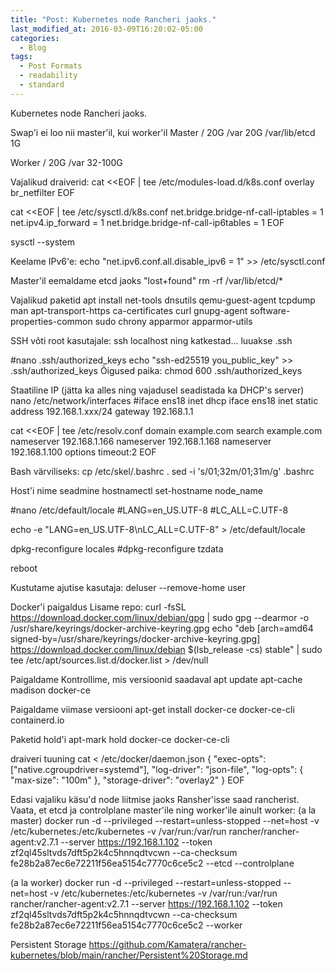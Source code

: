 ```yaml
---
title: "Post: Kubernetes node Rancheri jaoks."
last_modified_at: 2016-03-09T16:20:02-05:00
categories:
  - Blog
tags:
  - Post Formats
  - readability
  - standard
---
```


Kubernetes node Rancheri jaoks.

Swap'i ei loo nii master'il, kui worker'il
Master
/	                20G
/var			20G
/var/lib/etcd		1G

Worker
/	                20G
/var			32-100G


Vajalikud draiverid:
cat <<EOF | tee /etc/modules-load.d/k8s.conf
overlay
br_netfilter
EOF

cat <<EOF | tee /etc/sysctl.d/k8s.conf
net.bridge.bridge-nf-call-iptables  = 1
net.ipv4.ip_forward                 = 1
net.bridge.bridge-nf-call-ip6tables = 1
EOF

sysctl --system

Keelame IPv6'e:
echo "net.ipv6.conf.all.disable_ipv6 = 1" >> /etc/sysctl.conf

Master'il eemaldame etcd jaoks "lost+found"
rm -rf  /var/lib/etcd/*

Vajalikud paketid
apt install net-tools dnsutils qemu-guest-agent tcpdump man apt-transport-https ca-certificates curl gnupg-agent software-properties-common sudo chrony apparmor apparmor-utils

SSH võti root kasutajale:
ssh localhost
ning katkestad... luuakse .ssh

#nano  .ssh/authorized_keys
echo "ssh-ed25519 you_public_key" >> .ssh/authorized_keys
Õigused paika:
chmod 600 .ssh/authorized_keys

Staatiline IP (jätta ka alles ning vajadusel seadistada ka DHCP's server)
nano /etc/network/interfaces
#iface ens18 inet dhcp
iface ens18 inet static
        address 192.168.1.xxx/24
        gateway 192.168.1.1


cat <<EOF | tee /etc/resolv.conf
domain    example.com
search    example.com
nameserver  192.168.1.166
nameserver  192.168.1.168
nameserver  192.168.1.100
options timeout:2
EOF


Bash värviliseks:
cp /etc/skel/.bashrc .
sed -i 's/01;32m/01;31m/g' .bashrc


Host'i nime seadmine
hostnamectl set-hostname node_name

#nano /etc/default/locale
#LANG=en_US.UTF-8
#LC_ALL=C.UTF-8

echo -e "LANG=en_US.UTF-8\nLC_ALL=C.UTF-8" > /etc/default/locale

dpkg-reconfigure locales
#dpkg-reconfigure tzdata

reboot

Kustutame ajutise kasutaja:
deluser --remove-home user

Docker'i paigaldus
Lisame repo:
curl -fsSL https://download.docker.com/linux/debian/gpg | sudo gpg --dearmor -o /usr/share/keyrings/docker-archive-keyring.gpg
echo "deb [arch=amd64 signed-by=/usr/share/keyrings/docker-archive-keyring.gpg] https://download.docker.com/linux/debian $(lsb_release -cs) stable" | sudo tee /etc/apt/sources.list.d/docker.list > /dev/null

Paigaldame
Kontrollime, mis versioonid saadaval
apt update
apt-cache madison docker-ce

Paigaldame viimase versiooni
apt-get install docker-ce docker-ce-cli containerd.io

Paketid hold'i
apt-mark hold docker-ce docker-ce-cli

draiveri tuuning
cat <<EOF > /etc/docker/daemon.json
{
  "exec-opts": ["native.cgroupdriver=systemd"],
  "log-driver": "json-file",
  "log-opts": {
    "max-size": "100m"
  },
  "storage-driver": "overlay2"
}
EOF

Edasi vajaliku käsu'd node liitmise jaoks Ransher'isse saad rancherist. Vaata, et etcd ja controlplane master'ile ning worker'ile ainult worker:
(a la master)
docker run -d --privileged --restart=unless-stopped --net=host -v /etc/kubernetes:/etc/kubernetes -v /var/run:/var/run  rancher/rancher-agent:v2.7.1 --server https://192.168.1.102 --token zf2ql45sltvds7dft5p2k4c5hnnqdtvcwn --ca-checksum fe28b2a87ec6e72211f56ea5154c7770c6ce5c2 --etcd --controlplane

(a la worker)
docker run -d --privileged --restart=unless-stopped --net=host -v /etc/kubernetes:/etc/kubernetes -v /var/run:/var/run  rancher/rancher-agent:v2.7.1 --server https://192.168.1.102 --token zf2ql45sltvds7dft5p2k4c5hnnqdtvcwn --ca-checksum fe28b2a87ec6e72211f56ea5154c7770c6ce5c2 --worker

Persistent Storage
https://github.com/Kamatera/rancher-kubernetes/blob/main/rancher/Persistent%20Storage.md